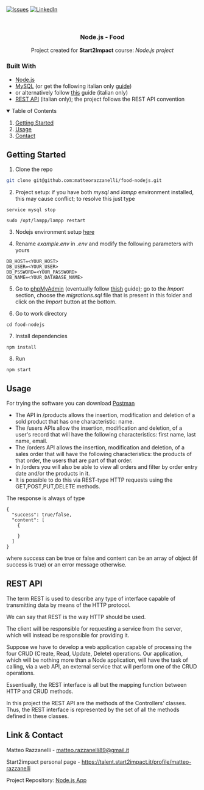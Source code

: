 [![Issues][issues-shield]][issues-url]
[![LinkedIn][linkedin-shield]][linkedin-url]

<!-- PROJECT LOGO -->
<br />
<div align="center">
  <h3 align="center">Node.js - Food</h3>
  <p align="center">Project created for <strong>Start2Impact</strong> course: <em>Node.js project</em></p>
</div>

### Built With

* [Node.js](https://nodejs.org/en)
* [MySQL](https://dev.mysql.com/doc/mysql-getting-started/en/) (or get the following italian only [guide](https://www.html.it/guide/guida-mysql/))
* or alternatively follow [this](https://www.html.it/pag/52749/impostare-un-ambiente-php-su-linux/) guide (italian only)
* [REST API](https://www.html.it/guide/rest-api-e-database-la-guida/) (italian only); the project follows the REST API convention 

<!-- TABLE OF CONTENTS -->
<details open="open">
  <summary>Table of Contents</summary>
  <ol>
    <li><a href="#getting-started">Getting Started</a></li>
    <li><a href="#usage">Usage</a></li>
    <li><a href="#contact">Contact</a></li>
  </ol>
</details>

<!-- GETTING STARTED -->
## Getting Started

1. Clone the repo

```sh
git clone git@github.com:matteorazzanelli/food-nodejs.git
```

2. Project setup: if you have both *mysql* and *lampp* environment installed, this may cause conflict; to resolve this just type 
```
service mysql stop
```
```
sudo /opt/lampp/lampp restart
```

3. Nodejs environment setup [here](https://www.tutorialspoint.com/nodejs/nodejs_environment_setup.htm)


4. Rename *example.env* in *.env* and modify the following parameters with yours
```
DB_HOST=<YOUR_HOST>
DB_USER=<YOUR_USER>
DB_PSSWORD=<YOUR_PASSWORD>
DB_NAME=<YOUR_DATABASE_NAME>
```

5. Go to [phpMyAdmin](http://localhost/phpmyadmin/index.php) (eventually follow [thish](ttps://www.digitalocean.com/community/tutorials/how-to-install-and-secure-phpmyadmin-on-ubuntu-20-04) guide); go to the *Import* section, choose the *migrations.sql* file that is present in this folder and click on the *Import* button at the bottom. 

6. Go to work directory
```
cd food-nodejs
```

7. Install dependencies
```
npm install
```

8. Run
```
npm start
```

<!-- USAGE -->
## Usage

For trying the software you can download [Postman](https://www.postman.com/)
- The API in /products allows the insertion, modification and deletion of a sold product that has one characteristic: name.
- The /users APIs allow the insertion, modification and deletion, of a user's record that will have the following characteristics: first name, last name, email.
- The /orders API allows the insertion, modification and deletion, of a sales order that will have the following characteristics: the products of that order, the users that are part of that order.
- In /orders you will also be able to view all orders and filter by order entry date and/or the products in it.
- It is possible to do this via REST-type HTTP requests using the GET,POST,PUT,DELETE methods.

The response is always of type
```
{
  "success": true/false,
  "content": [
    {
      
    }
  ]
}
```
where _success_ can be true or false and content can be an array of object (if success is true) or an error message otherwise.

## REST API

The term REST is used to describe any type of interface capable of transmitting data by means of the HTTP protocol.

We can say that REST is the way HTTP should be used.

The client will be responsible for requesting a service from the server, which will instead be responsible for providing it. 

Suppose we have to develop a web application capable of processing the four CRUD (Create, Read, Update, Delete) operations. Our application, which will be nothing more than a Node application, will have the task of calling, via a web API, an external service that will perform one of the CRUD operations.

Essentiually, the REST interface is all but the mapping function between HTTP and CRUD methods.

In this project the REST API are the methods of the Controllers' classes. Thus, the REST interface is represented by the set of all the methods defined in these classes.

<!-- CONTACT -->
## Link & Contact

Matteo Razzanelli - matteo.razzanelli89@gmail.it

Start2impact personal page - https://talent.start2impact.it/profile/matteo-razzanelli

Project Repository: [Node.js App](https://github.com/matteorazzanelli/food-nodejs)

<!-- MARKDOWN LINKS & IMAGES -->
[issues-shield]: https://img.shields.io/github/issues/matteorazzanelli/food-nodejs/repo.svg?style=for-the-badge
[issues-url]: https://github.com/matteorazzanelli/food-nodejs/issues
[linkedin-shield]: https://img.shields.io/badge/-LinkedIn-black.svg?style=for-the-badge&logo=linkedin&colorB=555
[linkedin-url]: https://www.linkedin.com/in/matteo-razzanelli/